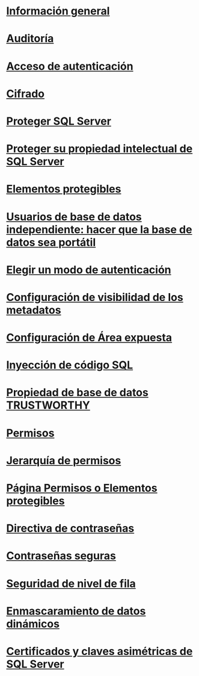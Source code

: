 # [Información general](security-center-for-sql-server-database-engine-and-azure-sql-database.md)  
# [Auditoría](auditing/index.md)
# [Acceso de autenticación](authentication-access/index.md)
# [Cifrado](encryption/index.md)
# [Proteger SQL Server](securing-sql-server.md)  
# [Proteger su propiedad intelectual de SQL Server](protecting-your-sql-server-intellectual-property.md)  
# [Elementos protegibles](securables.md)  
# [Usuarios de base de datos independiente: hacer que la base de datos sea portátil](contained-database-users-making-your-database-portable.md)  
# [Elegir un modo de autenticación](choose-an-authentication-mode.md)  
# [Configuración de visibilidad de los metadatos](metadata-visibility-configuration.md)  
# [Configuración de Área expuesta](surface-area-configuration.md)  
# [Inyección de código SQL](sql-injection.md)  
# [Propiedad de base de datos TRUSTWORTHY](trustworthy-database-property.md)  
# [Permisos](permissions-database-engine.md)  
# [Jerarquía de permisos](permissions-hierarchy-database-engine.md)  
# [Página Permisos o Elementos protegibles](permissions-or-securables-page.md)  
# [Directiva de contraseñas](password-policy.md)  
# [Contraseñas seguras](strong-passwords.md)  
# [Seguridad de nivel de fila](row-level-security.md)  
# [Enmascaramiento de datos dinámicos](dynamic-data-masking.md)  
# [Certificados y claves asimétricas de SQL Server](sql-server-certificates-and-asymmetric-keys.md)  
